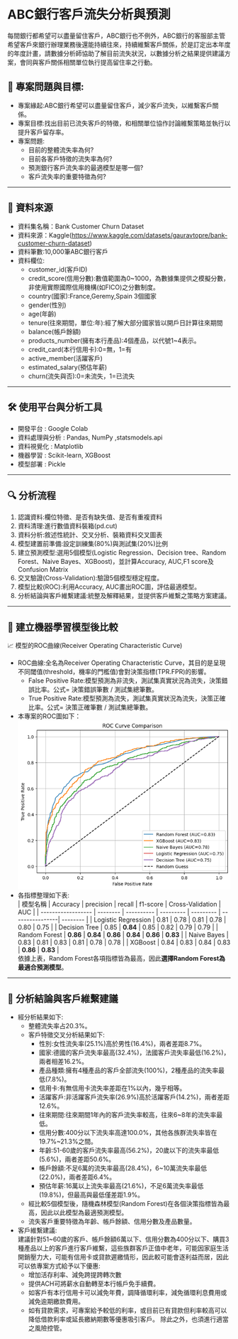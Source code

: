 # ABC銀行客戶流失分析與預測

每間銀行都希望可以盡量留住客戶，ABC銀行也不例外，ABC銀行的客服部主管希望客戶來銀行辦理業務後還能持續往來，持續維繫客戶關係，於是訂定出本年度的年度計畫，請數據分析師協助了解目前流失狀況，以數據分析之結果提供建議方案，會同與客戶關係相關單位執行提高留住率之行動。

## 🎯 專案問題與目標:

- 專案緣起:ABC銀行希望可以盡量留住客戶，減少客戶流失，以維繫客戶關係。
- 專案目標:找出目前已流失客戶的特徵，和相關單位協作討論維繫策略並執行以提升客戶留存率。
- 專案問題:
  - 目前的整體流失率為何?
  - 目前各客戶特徵的流失率為何?
  - 預測銀行客戶流失率的最適模型是哪一個?
  - 客戶流失率的重要特徵為何?

---

## 📂 資料來源

- 資料集名稱：Bank Customer Churn Dataset
- 資料來源：Kaggle(https://www.kaggle.com/datasets/gauravtopre/bank-customer-churn-dataset)
- 資料筆數:10,000筆ABC銀行客戶
- 資料欄位:
  - customer_id(客戶ID)
  - credit_score(信用分數):數值範圍為0~1000，為數據集提供之模擬分數，非使用實際國際信用機構(如FICO)之分數制度。
  - country(國家):France,Geremy,Spain 3個國家
  - gender(性別)
  - age(年齡)
  - tenure(往來期間，單位:年):經了解大部分國家皆以開戶日計算往來期間
  - balance(帳戶餘額)
  - products_number(擁有本行產品):4個產品，以代號1~4表示。
  - credit_card(本行信用卡):0=無，1=有
  - active_member(活躍客戶)
  - estimated_salary(預估年薪)
  - churn(流失與否):0=未流失，1=已流失
  
---

## 🛠️ 使用平台與分析工具

- 開發平台 : Google Colab
- 資料處理與分析 : Pandas, NumPy ,statsmodels.api
- 資料視覺化 : Matplotlib
- 機器學習 : Scikit-learn, XGBoost
- 模型部署 : Pickle

---

## 🔍 分析流程

1. 認識資料:欄位特徵、是否有缺失值、是否有重複資料
2. 資料清理:進行數值資料裝箱(pd.cut)
3. 資料分析:敘述性統計、交叉分析、裝箱資料交叉圖表
4. 模型建置前準備:設定訓練集(80%)與測試集(20%)比例
5. 建立預測模型:選用5個模型(Logistic Regression、Decision tree、Random Forest、Naive Bayes、XGBoost)，並計算Accuracy, AUC,F1 score及Confusion Matrix
6. 交叉驗證(Cross-Validation):驗證5個模型穩定程度。
7. 模型比較(ROC):利用Accuracy, AUC畫出ROC圖，評估最適模型。
8. 分析結論與客戶維繫建議:統整及解釋結果，並提供客戶維繫之策略方案建議。

---

## 🤖 建立機器學習模型後比較

📈 模型的ROC曲線(Receiver Operating Characteristic Curve)
- ROC曲線:全名為Receiver Operating Characteristic Curve，其目的是呈現不同閾值(threshold，機率的門檻值)會對決策指標(TPR.FPR)的影響。
  - False Positive Rate:模型預測為非流失，測試集真實狀況為流失，決策錯誤比率。公式= 決策錯誤筆數 / 測試集總筆數。
  - True Positive Rate:模型預測為流失，測試集真實狀況為流失，決策正確比率。公式= 決策正確筆數 / 測試集總筆數。<br>
- 本專案的ROC圖如下：  
  ![ROC Curve Comparison](ROC_comparison.png)<br>
- 各指標整理如下表:<br>
  | 模型名稱             | Accuracy  | precision  | recall    | f1-score | Cross-Validation | AUC      | 
  | ------------------  | --------  | ---------- | --------- | --------- | ----------------| -------- | 
  | Logistic Regression | 0.81      | 0.78       | 0.81      | 0.78      | 0.80            | 0.75     | 
  | Decision Tree       | 0.85      | **0.84**   | 0.85      | 0.82      | 0.79            | 0.79     | 
  | Random Forest       | **0.86**  | **0.84**   | **0.86**  | **0.84**  | **0.86**        | **0.83** | 
  | Naive Bayes         | 0.83      | 0.81       | 0.83      | 0.81      | 0.78            | 0.78     | 
  | XGBoost             | 0.84      | 0.83       | 0.84      | 0.83      | **0.86**        | **0.83** |  
依據上表，Random Forest各項指標皆為最高，因此**選擇Random Forest為最適合預測模型**。

---

## 📌 分析結論與客戶維繫建議

- 經分析結果如下:
  - 整體流失率占20.3%。
  - 客戶特徵交叉分析結果如下:
    - 性別:女性流失率(25.1%)高於男性(16.4%)，兩者差距8.7%。
    - 國家:德國的客戶流失率最高(32.4%)，法國客戶流失率最低(16.2%)，兩者相差16.2%。
    - 產品種類:擁有4種產品的客戶全部流失(100%)，2種產品的流失率最低(7.8%)。
    - 信用卡:有無信用卡流失率差距在1%以內，幾乎相等。
    - 活躍客戶:非活躍客戶流失率(26.9%)高於活躍客戶(14.2%)，兩者差距12.6%。
    - 往來期間:往來期間1年內的客戶流失率較高，往來6~8年的流失率最低。
    - 信用分數:400分以下流失率高達100.0%，其他各族群流失率皆在19.7%~21.3%之間。
    - 年齡:51-60歲的客戶流失率最高(56.2%)，20歲以下的流失率最低(5.6%)，兩者差距50.6%。
    - 帳戶餘額:不足6萬的流失率最高(28.4%)，6~10萬流失率最低(22.0%)，兩者差距6.4%。
    - 預估年薪:16萬以上流失率最高(21.6%)，不足6萬流失率最低(19.8%)，但最高與最低僅差距1.9%。
  - 經比較5個模型後，隨機森林模型(Random Forest)在各個決策指標皆為最高，因此以此模型為最適預測模型。
  - 流失客戶重要特徵為年齡、帳戶餘額、信用分數及產品數量。
- 客戶維繫建議:  
  建議針對51~60歲的客戶、帳戶餘額6萬以下、信用分數為400分以下、購買3種產品以上的客戶進行客戶維繫，這些族群客戶正值中老年，可能因家庭生活開銷壓力大，可能有信用卡或貸款遲繳情形，因此較可能會逐利益而居，因此可以依專案方式給予以下優惠:
  - 增加活存利率、減免跨提跨轉次數
  - 提供ACH可將薪水自動轉至本行帳戶免手續費。
  - 如客戶有本行信用卡可以減免年費，調降循環利率，減免循環利息費用或減免逾期繳款費用。
  - 如有貸款需求，可專案給予較低的利率，或目前已有貸款但利率較高可以降低借款利率或延長繳納期數等優惠吸引客戶。
  除此之外，也須進行適當之風險控管。
